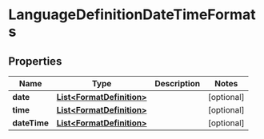 
# LanguageDefinitionDateTimeFormats

## Properties
Name | Type | Description | Notes
------------ | ------------- | ------------- | -------------
**date** | [**List&lt;FormatDefinition&gt;**](FormatDefinition.md) |  |  [optional]
**time** | [**List&lt;FormatDefinition&gt;**](FormatDefinition.md) |  |  [optional]
**dateTime** | [**List&lt;FormatDefinition&gt;**](FormatDefinition.md) |  |  [optional]



